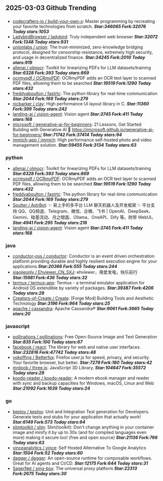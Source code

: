 ## 2025-03-03 Github Trending

### 
* [codecrafters-io / build-your-own-x](https://github.com/codecrafters-io/build-your-own-x): Master programming by recreating your favorite technologies from scratch. ***Star:346065 Fork:32076 Today stars:1053***
* [LadybirdBrowser / ladybird](https://github.com/LadybirdBrowser/ladybird): Truly independent web browser ***Star:32072 Fork:1348 Today stars:931***
* [unionlabs / union](https://github.com/unionlabs/union): The trust-minimized, zero-knowledge bridging protocol, designed for censorship resistance, extremely high security, and usage in decentralized finance. ***Star:34245 Fork:2010 Today stars:919***
* [allenai / olmocr](https://github.com/allenai/olmocr): Toolkit for linearizing PDFs for LLM datasets/training ***Star:6328 Fork:393 Today stars:869***
* [ocrmypdf / OCRmyPDF](https://github.com/ocrmypdf/OCRmyPDF): OCRmyPDF adds an OCR text layer to scanned PDF files, allowing them to be searched ***Star:19519 Fork:1290 Today stars:432***
* [freddyaboulton / fastrtc](https://github.com/freddyaboulton/fastrtc): The python library for real-time communication ***Star:2044 Fork:169 Today stars:279***
* [nicbarker / clay](https://github.com/nicbarker/clay): High performance UI layout library in C. ***Star:11360 Fork:399 Today stars:242***
* [landing-ai / vision-agent](https://github.com/landing-ai/vision-agent): Vision agent ***Star:3745 Fork:411 Today stars:168***
* [microsoft / generative-ai-for-beginners](https://github.com/microsoft/generative-ai-for-beginners): 21 Lessons, Get Started Building with Generative AI 🔗 https://microsoft.github.io/generative-ai-for-beginners/ ***Star:71742 Fork:37414 Today stars:94***
* [immich-app / immich](https://github.com/immich-app/immich): High performance self-hosted photo and video management solution. ***Star:59455 Fork:3134 Today stars:63***

### python
* [allenai / olmocr](https://github.com/allenai/olmocr): Toolkit for linearizing PDFs for LLM datasets/training ***Star:6328 Fork:393 Today stars:869***
* [ocrmypdf / OCRmyPDF](https://github.com/ocrmypdf/OCRmyPDF): OCRmyPDF adds an OCR text layer to scanned PDF files, allowing them to be searched ***Star:19519 Fork:1290 Today stars:432***
* [freddyaboulton / fastrtc](https://github.com/freddyaboulton/fastrtc): The python library for real-time communication ***Star:2044 Fork:169 Today stars:279***
* [Soulter / AstrBot](https://github.com/Soulter/AstrBot): ✨ 易上手的多平台 LLM 聊天机器人及开发框架 ✨ 平台支持 QQ、QQ频道、Telegram、微信、企微、飞书 | OpenAI、DeepSeek、Gemini、硅基流动、月之暗面、Ollama、OneAPI、Dify 等。附带 WebUI。 ***Star:4941 Fork:295 Today stars:216***
* [landing-ai / vision-agent](https://github.com/landing-ai/vision-agent): Vision agent ***Star:3745 Fork:411 Today stars:168***

### java
* [conductor-oss / conductor](https://github.com/conductor-oss/conductor): Conductor is an event driven orchestration platform providing durable and highly resilient execution engine for your applications ***Star:20366 Fork:555 Today stars:244***
* [xiaojieonly / Ehviewer_CN_SXJ](https://github.com/xiaojieonly/Ehviewer_CN_SXJ): ehviewer，用爱发电，快乐前行 ***Star:15981 Fork:436 Today stars:32***
* [termux / termux-app](https://github.com/termux/termux-app): Termux - a terminal emulator application for Android OS extendible by variety of packages. ***Star:39387 Fork:4206 Today stars:28***
* [Creators-of-Create / Create](https://github.com/Creators-of-Create/Create): [Forge Mod] Building Tools and Aesthetic Technology ***Star:3196 Fork:964 Today stars:25***
* [apache / cassandra](https://github.com/apache/cassandra): Apache Cassandra® ***Star:9061 Fork:3665 Today stars:20***

### javascript
* [pollinations / pollinations](https://github.com/pollinations/pollinations): Free Open-Source Image and Text Generation ***Star:835 Fork:100 Today stars:67***
* [facebook / react](https://github.com/facebook/react): The library for web and native user interfaces. ***Star:232816 Fork:47742 Today stars:48***
* [yokoffing / Betterfox](https://github.com/yokoffing/Betterfox): Firefox user.js for speed, privacy, and security. Your favorite browser, but better. ***Star:7279 Fork:180 Today stars:42***
* [mrdoob / three.js](https://github.com/mrdoob/three.js): JavaScript 3D Library. ***Star:104647 Fork:35572 Today stars:29***
* [koodo-reader / koodo-reader](https://github.com/koodo-reader/koodo-reader): A modern ebook manager and reader with sync and backup capacities for Windows, macOS, Linux and Web ***Star:21092 Fork:1639 Today stars:24***

### go
* [keploy / keploy](https://github.com/keploy/keploy): Unit and Integration Test generation for Developers. Generate tests and stubs for your application that actually work! ***Star:6149 Fork:573 Today stars:64***
* [slimtoolkit / slim](https://github.com/slimtoolkit/slim): Slim(toolkit): Don't change anything in your container image and minify it by up to 30x (and for compiled languages even more) making it secure too! (free and open source) ***Star:21136 Fork:766 Today stars:63***
* [vinceanalytics / vince](https://github.com/vinceanalytics/vince): Self Hosted Alternative To Google Analytics ***Star:1504 Fork:52 Today stars:60***
* [dagger / dagger](https://github.com/dagger/dagger): An open-source runtime for composable workflows. Great for AI agents and CI/CD. ***Star:12175 Fork:644 Today stars:31***
* [SagerNet / sing-box](https://github.com/SagerNet/sing-box): The universal proxy platform ***Star:22313 Fork:2675 Today stars:30***
